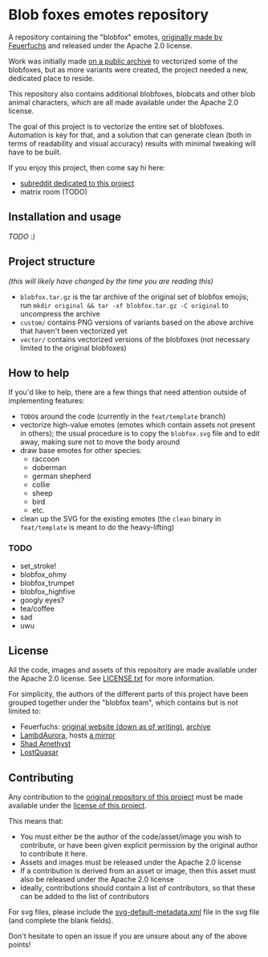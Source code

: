 # Blob foxes emotes repository

A repository containing the "blobfox" emotes, [originally made by Feuerfuchs](https://web.archive.org/web/20211115174913/https://www.feuerfuchs.dev/en/projects/blobfox-emojis/)
and released under the Apache 2.0 license.
<!-- TODO: find new link+email for feuerfuchs -->
Work was initially made [on a public archive](https://git.lambdaurora.dev/lambdaurora/diverse_archive) to vectorized some of the blobfoxes,
but as more variants were created, the project needed a new, dedicated place to reside.

This repository also contains additional blobfoxes, blobcats and other blob animal characters, which are all made available under the Apache 2.0 license.

The goal of this project is to vectorize the entire set of blobfoxes.
Automation is key for that, and a solution that can generate clean (both in terms of readability and visual accuracy) results with minimal tweaking will have to be built.

If you enjoy this project, then come say hi here:

- [subreddit dedicated to this project](https://reddit.com/r/blobfox)
- matrix room (TODO)

## Installation and usage

*TODO :)*

## Project structure

*(this will likely have changed by the time you are reading this)*

- `blobfox.tar.gz` is the tar archive of the original set of blobfox emojis; run `mkdir original && tar -xf blobfox.tar.gz -C original` to uncompress the archive
- `custom/` contains PNG versions of variants based on the above archive that haven't been vectorized yet
- `vector/` contains vectorized versions of the blobfoxes (not necessary limited to the original blobfoxes)

## How to help

If you'd like to help, there are a few things that need attention outside of implementing features:

- `TODO`s around the code (currently in the `feat/template` branch)
- vectorize high-value emotes (emotes which contain assets not present in others);
    the usual procedure is to copy the `blobfox.svg` file and to edit away, making sure not to move the body around
- draw base emotes for other species:
    - raccoon
    - doberman
    - german shepherd
    - collie
    - sheep
    - bird
    - etc.
- clean up the SVG for the existing emotes (the `clean` binary in `feat/template` is meant to do the heavy-lifting)

### TODO

- set_stroke!
- blobfox_ohmy
- blobfox_trumpet
- blobfox_highfive
- googly eyes?
- tea/coffee
- sad
- uwu

## License

All the code, images and assets of this repository are made available under the Apache 2.0 license.
See [LICENSE.txt](LICENSE.txt) for more information.

For simplicity, the authors of the different parts of this project have been grouped together under the "blobfox team", which contains but is not limited to:

- Feuerfuchs: [original website (down as of writing)](https://feuerfuchs.dev/), [archive](https://web.archive.org/web/20211115174913/https://www.feuerfuchs.dev/en/projects/blobfox-emojis/)
- [LambdAurora](https://git.lambdaurora.dev/lambdaurora/), hosts [a mirror](https://git.lambdaurora.dev/lambdaurora/blobfox)
- [Shad Amethyst](https://git.shadamethyst.xyz/adri326/)
- [LostQuasar](https://github.com/LostQuasar)
<!-- Add yourself here as you please :) -->
<!-- If we get more people, then we can create a CONTRIBUTORS.txt file -->

## Contributing

Any contribution to the [original repository of this project](https://git.shadamethyst.xyz/adri326/blobfox) must be made available under the [license of this project](./LICENSE.txt).

This means that:
- You must either be the author of the code/asset/image you wish to contribute, or have been given explicit permission by the original author to contribute it here.
- Assets and images must be released under the Apache 2.0 license
- If a contribution is derived from an asset or image, then this asset must also be released under the Apache 2.0 license
- Ideally, contributions should contain a list of contributors, so that these can be added to the list of contributors

For svg files, please include the [svg-default-metadata.xml](./svg-default-metadata.xml) file in the svg file (and complete the blank fields).

Don't hesitate to open an issue if you are unsure about any of the above points!

